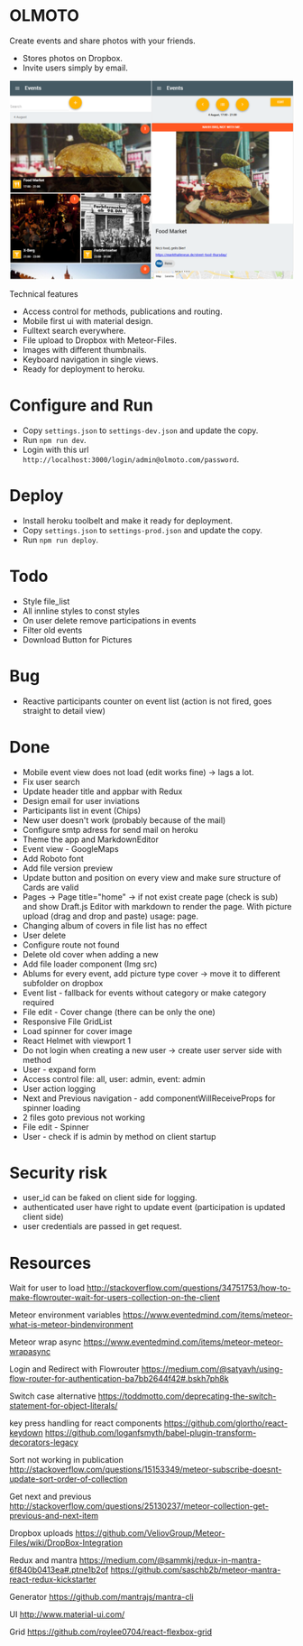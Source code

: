 # OLMOTO

Create events and share photos with your friends.

* Stores photos on Dropbox.
* Invite users simply by email.

![](https://raw.githubusercontent.com/RenoMeyer/olmoto/master/screenshot.png)

Technical features

* Access control for methods, publications and routing.
* Mobile first ui with material design.
* Fulltext search everywhere.
* File upload to Dropbox with Meteor-Files.
* Images with different thumbnails.
* Keyboard navigation in single views.
* Ready for deployment to heroku.

# Configure and Run

* Copy `settings.json` to `settings-dev.json` and update the copy.
* Run `npm run dev`.
* Login with this url `http://localhost:3000/login/admin@olmoto.com/password`.

# Deploy

* Install heroku toolbelt and make it ready for deployment.
* Copy `settings.json` to `settings-prod.json` and update the copy.
* Run `npm run deploy`.

# Todo

* Style file_list
* All innline styles to const styles
* On user delete remove participations in events
* Filter old events
* Download Button for Pictures

# Bug

* Reactive participants counter on event list (action is not fired, goes straight to detail view)

# Done

* Mobile event view does not load (edit works fine) -> lags a lot.
* Fix user search
* Update header title and appbar with Redux
* Design email for user inviations
* Participants list in event (Chips)
* New user doesn't work (probably because of the mail)
* Configure smtp adress for send mail on heroku
* Theme the app and MarkdownEditor
* Event view - GoogleMaps
* Add Roboto font
* Add file version preview
* Update button and position on every view and make sure structure of Cards are valid
* Pages -> Page title="home" -> if not exist create page (check is sub) and show Draft.js Editor with markdown to render the page. With picture upload (drag and drop and paste) usage: page.
* Changing album of covers in file list has no effect
* User delete
* Configure route not found
* Delete old cover when adding a new
* Add file loader component (Img src)
* Ablums for every event, add picture type cover -> move it to different subfolder on dropbox
* Event list - fallback for events without category or make category required
* File edit - Cover change (there can be only the one)
* Responsive File GridList
* Load spinner for cover image
* React Helmet with viewport 1
* Do not login when creating a new user -> create user server side with method
* User - expand form
* Access control file: all, user: admin, event: admin
* User action logging
* Next and Previous navigation - add componentWillReceiveProps for spinner loading
* 2 files goto previous not working
* File edit - Spinner
* User - check if is admin by method on client startup

# Security risk

* user_id can be faked on client side for logging.
* authenticated user have right to update event (participation is updated client side)
* user credentials are passed in get request.

# Resources

Wait for user to load
http://stackoverflow.com/questions/34751753/how-to-make-flowrouter-wait-for-users-collection-on-the-client

Meteor environment variables
https://www.eventedmind.com/items/meteor-what-is-meteor-bindenvironment

Meteor wrap async
https://www.eventedmind.com/items/meteor-meteor-wrapasync

Login and Redirect with Flowrouter
https://medium.com/@satyavh/using-flow-router-for-authentication-ba7bb2644f42#.bskh7ph8k

Switch case alternative
https://toddmotto.com/deprecating-the-switch-statement-for-object-literals/

key press handling for react components
https://github.com/glortho/react-keydown
https://github.com/loganfsmyth/babel-plugin-transform-decorators-legacy

Sort not working in publication
http://stackoverflow.com/questions/15153349/meteor-subscribe-doesnt-update-sort-order-of-collection

Get next and previous
http://stackoverflow.com/questions/25130237/meteor-collection-get-previous-and-next-item

Dropbox uploads
https://github.com/VeliovGroup/Meteor-Files/wiki/DropBox-Integration

Redux and mantra
https://medium.com/@sammkj/redux-in-mantra-6f840b0413ea#.ptne1b2of
https://github.com/saschb2b/meteor-mantra-react-redux-kickstarter

Generator
https://github.com/mantrajs/mantra-cli

UI
http://www.material-ui.com/

Grid
https://github.com/roylee0704/react-flexbox-grid
